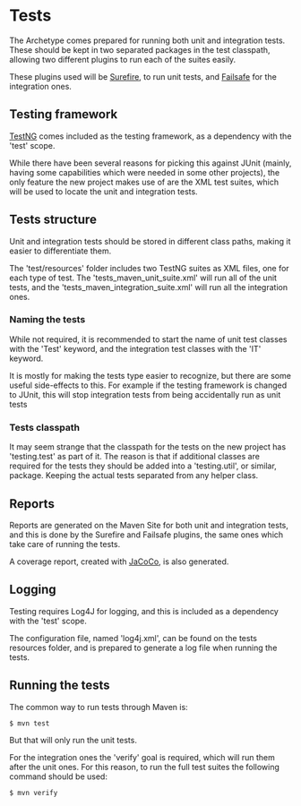 # Tests

The Archetype comes prepared for running both unit and integration tests. These should be kept in two separated packages in the test classpath, allowing two different plugins to run each of the suites easily.

These plugins used will be [Surefire][surefire], to run unit tests, and [Failsafe][failsafe] for the integration ones.

## Testing framework

[TestNG][testng] comes included as the testing framework, as a dependency with the 'test' scope.

While there have been several reasons for picking this against JUnit (mainly, having some capabilities which were needed in some other projects), the only feature the new project makes use of are the XML test suites, which will be used to locate the unit and integration tests.

## Tests structure

Unit and integration tests should be stored in different class paths, making it easier to differentiate them.

The 'test/resources' folder includes two TestNG suites as XML files, one for each type of test. The 'tests\_maven\_unit\_suite.xml' will run all of the unit tests, and the 'tests\_maven\_integration\_suite.xml' will run all the integration ones.

### Naming the tests

While not required, it is recommended to start the name of unit test classes with the 'Test' keyword, and the integration test classes with the 'IT' keyword.

It is mostly for making the tests type easier to recognize, but there are some useful side-effects to this. For example if the testing framework is changed to JUnit, this will stop integration tests from being accidentally run as unit tests

### Tests classpath

It may seem strange that the classpath for the tests on the new project has 'testing.test' as part of it. The reason is that if additional classes are required for the tests they should be added into a 'testing.util', or similar, package. Keeping the actual tests separated from any helper class.

## Reports

Reports are generated on the Maven Site for both unit and integration tests, and this is done by the Surefire and Failsafe plugins, the same ones which take care of running the tests. 

A coverage report, created with [JaCoCo][jacoco], is also generated.

## Logging

Testing requires Log4J for logging, and this is included as a dependency with the 'test' scope.

The configuration file, named 'log4j.xml', can be found on the tests resources folder, and is prepared to generate a log file when running the tests.

## Running the tests

The common way to run tests through Maven is:

```sh
$ mvn test
```

But that will only run the unit tests.

For the integration ones the 'verify' goal is required, which will run them after the unit ones. For this reason, to run the full test suites the following command should be used:

```sh
$ mvn verify
```

[surefire]: https://maven.apache.org/surefire/maven-surefire-plugin/
[failsafe]: https://maven.apache.org/surefire/maven-failsafe-plugin/
[jacoco]: http://eclemma.org/jacoco/trunk/doc/maven.html

[testng]: http://testng.org